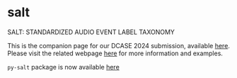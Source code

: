 # salt

SALT: STANDARDIZED AUDIO EVENT LABEL TAXONOMY

This is the companion page for our DCASE 2024 submission, available [here](https://arxiv.org/abs/2409.11746). Please visit the related webpage [here](https://tpt-adasp.github.io/salt/) for more information and examples.


`py-salt` package is now available [here](/py-salt/)

